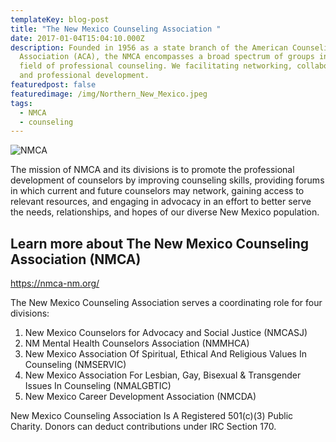 ```yaml
---
templateKey: blog-post
title: "The New Mexico Counseling Association "
date: 2017-01-04T15:04:10.000Z
description: Founded in 1956 as a state branch of the American Counseling
  Association (ACA), the NMCA encompasses a broad spectrum of groups in the
  field of professional counseling. We facilitating networking, collaboration
  and professional development.
featuredpost: false
featuredimage: /img/Northern_New_Mexico.jpeg
tags:
  - NMCA
  - counseling
---
```

![NMCA](/img/news.jpeg)

The mission of NMCA and its divisions is to promote the professional development of counselors by improving counseling skills, providing forums in which current and future counselors may network, gaining access to relevant resources, and engaging in advocacy in an effort to better serve the needs, relationships, and hopes of our diverse New Mexico population.

## Learn more about The New Mexico Counseling Association (NMCA)

<https://nmca-nm.org/>

The New Mexico Counseling Association serves a coordinating role for four divisions:

1. New Mexico Counselors for Advocacy and Social Justice (NMCASJ)
2. NM Mental Health Counselors Association (NMMHCA)
3. New Mexico Association Of Spiritual, Ethical And Religious Values In Counseling (NMSERVIC)
4. New Mexico Association For Lesbian, Gay, Bisexual & Transgender Issues In Counseling (NMALGBTIC)
5. New Mexico Career Development Association (NMCDA)

New Mexico Counseling Association Is A Registered 501(c)(3) Public Charity.
Donors can deduct contributions under IRC Section 170.